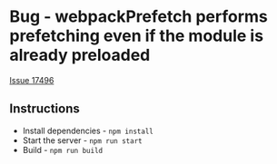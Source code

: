 # Bug - webpackPrefetch performs prefetching even if the module is already preloaded

[Issue 17496](https://github.com/webpack/webpack/issues/17496)

## Instructions

- Install dependencies - `npm install`
- Start the server - `npm run start`
- Build - `npm run build`
